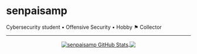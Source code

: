 # senpaisamp

Cybersecurity student • Offensive Security • Hobby ⚑ Collector

---

<p align="center">

<a href="https://github.com/senpaisamp/senpaisamp">
  <img align="center" src="https://github-readme-stats.vercel.app/api?username=senpaisamp&show_icons=true&theme=merko&include_all_commits=true&hide=contribs&count_private=true&line_height=32" alt="senpaisamp GitHub Stats" />
</a>

<a href="https://github.com/xct/xct">
  <img align="center" src="https://github-readme-stats.vercel.app/api/top-langs/?username=senpaisamp&show_icons=true&theme=merko&langs_count=3&layout=default&hide_border=false" />
</a>
</p>
